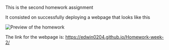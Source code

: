 This is the second homework assignment

It consisted on successfully deploying a webpage that looks like this

![Preview of the homework](./assets/Images/02-advanced-css-homework-demo.gif)

The link for the webpage is: https://edwin0204.github.io/Homework-week-2/
